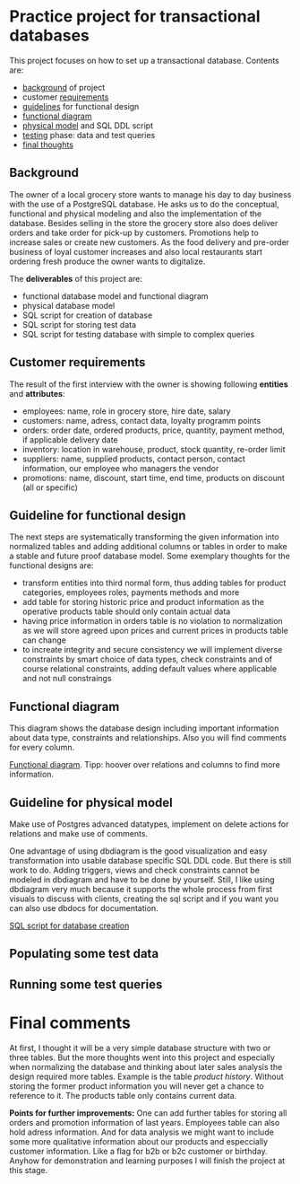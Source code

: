 # Practice project for transactional databases

This project focuses on how to set up a transactional database. Contents are:
- [background](https://github.com/ThorstenWeberGER/grocery_store/blob/main/README.md#background) of project
- customer [requirements](https://github.com/ThorstenWeberGER/grocery_store/blob/main/README.md#customer-requirements)
- [guidelines](https://github.com/ThorstenWeberGER/grocery_store/blob/main/README.md#guideline-for-functional-design) for functional design
- [functional diagram](https://github.com/ThorstenWeberGER/grocery_store/blob/main/README.md#functional-diagram)
- [physical model](https://github.com/ThorstenWeberGER/grocery_store/blob/main/README.md#guideline-for-physical-model) and SQL DDL script
- [testing]() phase: data and test queries
- [final thoughts]()

## Background

The owner of a local grocery store wants to manage his day to day business with the use of a PostgreSQL database. He asks us to do the conceptual, functional and physical modeling and also the implementation of the database. Besides selling in the store the grocery store also does deliver orders and take order for pick-up by customers. Promotions help to increase sales or create new customers. As the food delivery and pre-order business of loyal customer increases and also local restaurants start ordering fresh produce the owner wants to digitalize.

The **deliverables** of this project are:
- functional database model and functional diagram
- physical database model
- SQL script for creation of database
- SQL script for storing test data
- SQL script for testing database with simple to complex queries

## Customer requirements

The result of the first interview with the owner is showing following **entities** and **attributes**:
- employees: name, role in grocery store, hire date, salary
- customers: name, adress, contact data, loyalty programm points
- orders: order date, ordered products, price, quantity, payment method, if applicable delivery date
- inventory: location in warehouse, product, stock quantity, re-order limit
- suppliers: name, supplied products, contact person, contact information, our employee who managers the vendor
- promotions: name, discount, start time, end time, products on discount (all or specific)

## Guideline for functional design

The next steps are systematically transforming the given information into normalized tables and adding additional columns or tables in order to make a stable and future proof database model. Some exemplary thoughts for the functional designs are:
- transform entities into third normal form, thus adding tables for product categories, employees roles, payments methods and more
- add table for storing historic price and product information as the operative products table should only contain actual data
- having price information in orders table is no violation to normalization as we will store agreed upon prices and current prices in products table can change
- to increate integrity and secure consistency we will implement diverse constraints by smart choice of data types, check constraints and of course relational constraints, adding default values where applicable and not null constraings

## Functional diagram

This diagram shows the database design including important information about data type, constraints and relationships. Also you will find comments for every column.

[Functional diagram](https://dbdiagram.io/d/grocery-store-681f60745b2fc4582f05719c). Tipp: hoover over relations and columns to find more information.

## Guideline for physical model 

Make use of Postgres advanced datatypes, implement on delete actions for relations and make use of comments. 

One advantage of using dbdiagram is the good visualization and easy transformation into usable database specific SQL DDL code. But there is still work to do. Adding triggers, views and check constraints cannot be modeled in dbdiagram and have to be done by yourself. Still, I like using dbdiagram very much because it supports the whole process from first visuals to discuss with clients, creating the sql script and if you want you can also use dbdocs for documentation.

[SQL script for database creation](https://.....)

## Populating some test data

## Running some test queries

# Final comments

At first, I thought it will be a very simple database structure with two or three tables. But the more thoughts went into this project and especially when normalizing the database and thinking about later sales analysis the design required more tables. Example is the table *product history*. Without storing the former product information you will never get a chance to reference to it. The products table only contains current data. 

**Points for further improvements:** One can add further tables for storing all orders and promotion information of last years. Employees table can also hold adress information. And for data analysis we might want to include some more qualitative information about our products and especcially customer information. Like a flag for b2b or b2c customer or birthday. Anyhow for demonstration and learning purposes I will finish the project at this stage. 
